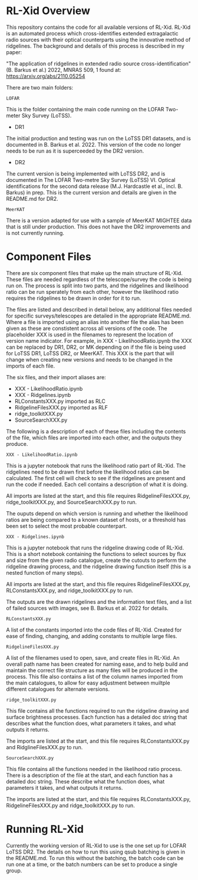 # RL-Xid Overview

This repository contains the code for all available versions of RL-Xid. RL-Xid is an automated process which cross-identifies extended extragalactic radio sources with their optical counterparts using the innovative method of ridgelines.  The background and details of this process is described in my paper:

"The application of ridgelines in extended radio source cross-identification" 
(B. Barkus et al.) 2022, MNRAS 509, 1 found at: https://arxiv.org/abs/2110.05254

There are two main folders:

	LOFAR
This is the folder containing the main code running on the LOFAR Two-meter Sky Survey (LoTSS).

- DR1

The initial production and testing was run on the LoTSS DR1 datasets, and is documented in B. Barkus et al. 2022. This version of the code no longer needs to be run as it is superceeded by the DR2 version.

- DR2

The current version is being implemented with LoTSS DR2, and is documented in The LOFAR Two-metre Sky Survey (LoTSS) VI. Optical identifications for the second data release (M.J. Hardcastle et al., incl. B. Barkus) in prep. This is the current version and details are given in the README.md for DR2.

	MeerKAT

There is a version adapted for use with a sample of MeerKAT MIGHTEE data that is still under production. This does not have the DR2 improvements and is not currently running.


# Component Files

There are six component files that make up the main structure of RL-Xid.  These files are needed regardless of the telescope/survey the code is being run on. The process is split into two parts, and the ridgelines and likelihood ratio can be run sperately from each other, however the likelihood ratio requires the ridgelines to be drawn in order for it to run.

The files are listed and described in detail below, any additional files needed for specific surveys/telescopes are detailed in the appropriate README.md. Where a file is imported using an alias into another file the alias has been given as these are constistent across all versions of the code.  The placeholder XXX is used in the filenames to represent the location of version name indicator. For example, in XXX - LikelihoodRatio.ipynb the XXX can be replaced by DR1, DR2, or MK depending on if the file is being used for LoTSS DR1, LoTSS DR2, or MeerKAT.  This XXX is the part that will change when creating new versions and needs to be changed in the imports of each file.

The six files, and their import aliases are:
- XXX - LikelihoodRatio.ipynb
- XXX - Ridgelines.ipynb
- RLConstantsXXX.py 		imported as RLC
- RidgelineFilesXXX.py 		imported as RLF
- ridge_toolkitXXX.py
- SourceSearchXXX.py

The following is a description of each of these files including the contents of the file, which files are imported into each other, and the outputs they produce.

	XXX - LikelihoodRatio.ipynb

This is a jupyter notebook that runs the likelihood ratio part of RL-Xid. The ridgelines need to be drawn first before the likelihood ratios can be calculated.  The first cell will check to see if the ridgelines are present and run the code if needed. Each cell contains a description of what it is doing.

All imports are listed at the start, and this file requires RidgelineFilesXXX.py, ridge_toolkitXXX.py, and SourceSearchXXX.py to run.

The ouputs depend on which version is running and whether the likelihood ratios are being compared to a known dataset of hosts, or a threshold has been set to select the most probable counterpart.

	XXX - Ridgelines.ipynb

This is a jupyter notebook that runs the ridgeline drawing code of RL-Xid.  This is a short notebook containing the functions to select sources by flux and size from the given radio catalogue, create the cutouts to perform the ridgeline drawing process, and the ridgeline drawing function itself (this is a nested function of many steps).

All imports are listed at the start, and this file requires RidgelineFilesXXX.py, RLConstantsXXX.py, and ridge_toolkitXXX.py to run.

The outputs are the drawn ridgelines and the information text files, and a list of failed sources with images, see B. Barkus et al. 2022 for details.

	RLConstantsXXX.py

A list of the constants imported into the code files of RL-Xid. Created for ease of finding, changing, and adding constants to multiple large files.

	RidgelineFilesXXX.py

A list of the filenames used to open, save, and create files in RL-Xid. An overall path name has been created for naming ease, and to help build and maintain the correct file structure as many files will be produced in the process. This file also contains a list of the column names imported from the main catalogues, to allow for easy adjustment between muiltple different catalogues for alternate versions.

	ridge_toolkitXXX.py

This file contains all the functions required to run the ridgeline drawing and surface brightness processes.  Each function has a detailed doc string that describes what the function does, what parameters it takes, and what outputs it returns.

The imports are listed at the start, and this file requires RLConstantsXXX.py and RidglineFilesXXX.py to run.

	SourceSearchXXX.py

This file contains all the functions needed in the likelihood ratio process.  There is a description of the file at the start, and each function has a detailed doc string.  These describe what the function does, what parameters it takes, and what outputs it returns.

The imports are listed at the start, and this file requires RLConstantsXXX.py, RidgelineFilesXXX.py and ridge_toolkitXXX.py to run.


# Running RL-Xid

Currently the working version of RL-Xid to use is the one set up for LOFAR LoTSS DR2. The details on how to run this using qsub batching is given in the README.md. To run this without the batching, the batch code can be run one at a time, or the batch numbers can be set to produce a single group.
